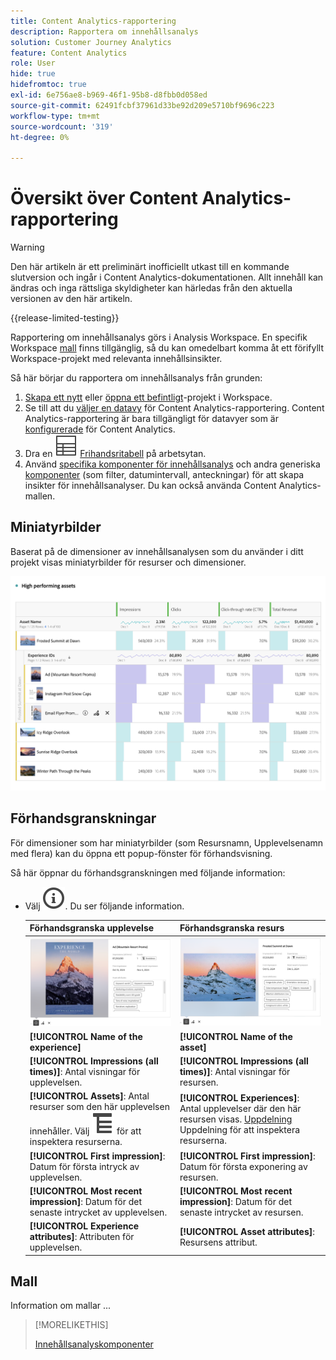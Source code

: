 ```yaml
---
title: Content Analytics-rapportering
description: Rapportera om innehållsanalys
solution: Customer Journey Analytics
feature: Content Analytics
role: User
hide: true
hidefromtoc: true
exl-id: 6e756ae8-b969-46f1-95b8-d8fbb0d058ed
source-git-commit: 62491fcbf37961d33be92d209e5710bf9696c223
workflow-type: tm+mt
source-wordcount: '319'
ht-degree: 0%

---
```


# Översikt över Content Analytics-rapportering

>[!WARNING]
>
>Den här artikeln är ett preliminärt inofficiellt utkast till en kommande slutversion och ingår i Content Analytics-dokumentationen. Allt innehåll kan ändras och inga rättsliga skyldigheter kan härledas från den aktuella versionen av den här artikeln.
>

{{release-limited-testing}}

Rapportering om innehållsanalys görs i Analysis Workspace. En specifik Workspace [mall](#template) finns tillgänglig, så du kan omedelbart komma åt ett förifyllt Workspace-projekt med relevanta innehållsinsikter.

Så här börjar du rapportera om innehållsanalys från grunden:

1. [Skapa ett nytt](/help/analysis-workspace/build-workspace-project/create-projects.md) eller [öppna ett befintligt](/help/analysis-workspace/build-workspace-project/open-projects.md)-projekt i Workspace.
1. Se till att du [väljer en datavy](/help/analysis-workspace/c-panels/panels.md#data-view) för Content Analytics-rapportering. Content Analytics-rapportering är bara tillgängligt för datavyer som är [konfigurerade](/help/content-analytics/config/configuration.md) för Content Analytics.
1. Dra en ![tabellvisualisering](/help/assets/icons/Table.svg) [Frihandsritabell](/help/analysis-workspace/visualizations/freeform-table/freeform-table.md) på arbetsytan.
1. Använd [specifika komponenter för innehållsanalys](components.md) och andra generiska [komponenter](/help/components/overview.md) (som filter, datumintervall, anteckningar) för att skapa insikter för innehållsanalyser. Du kan också använda Content Analytics-mallen.

## Miniatyrbilder

Baserat på de dimensioner av innehållsanalysen som du använder i ditt projekt visas miniatyrbilder för resurser och dimensioner.

![Miniatyrbilder för innehållsanalys](../assets/aca-thumbnails.png)

## Förhandsgranskningar

För dimensioner som har miniatyrbilder (som Resursnamn, Upplevelsenamn med flera) kan du öppna ett popup-fönster för förhandsvisning.

Så här öppnar du förhandsgranskningen med följande information:

* Välj ![InfoOutline](/help/assets/icons/InfoOutline.svg). Du ser följande information.

  | Förhandsgranska upplevelse | Förhandsgranska resurs |
  |---|---|
  | ![Förhandsgranskning av upplevelse av innehållsanalys](../assets/aca-experience-preview.png) | ![Förhandsgranskning av innehållsanalysresurser](../assets/aca-asset-preview.png) |
  | **[!UICONTROL Name of the experience]** | **[!UICONTROL Name of the asset]** |
  | **[!UICONTROL Impressions (all times)]**: Antal visningar för upplevelsen. | **[!UICONTROL Impressions (all times)]**: Antal visningar för resursen. |
  | **[!UICONTROL Assets]**: Antal resurser som den här upplevelsen innehåller. Välj ![Uppdelning](/help/assets/icons/Breakdown.svg) för att inspektera resurserna. | **[!UICONTROL Experiences]**: Antal upplevelser där den här resursen visas. [Uppdelning](/help/assets/icons/Breakdown.svg) Uppdelning för att inspektera resurserna. |
  | **[!UICONTROL First impression]**: Datum för första intryck av upplevelsen. | **[!UICONTROL First impression]**: Datum för första exponering av resursen. |
  | **[!UICONTROL  Most recent impression]**: Datum för det senaste intrycket av upplevelsen. | **[!UICONTROL Most recent impression]**: Datum för det senaste intrycket av resursen. |
  | **[!UICONTROL Experience attributes]**: Attributen för upplevelsen. | **[!UICONTROL Asset attributes]**: Resursens attribut. |


## Mall

Information om mallar ...


>[!MORELIKETHIS]
>
>[Innehållsanalyskomponenter](components.md)
>
